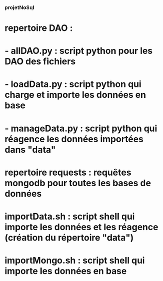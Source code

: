 ### projetNoSql

# repertoire DAO : 
# - allDAO.py : script python pour les DAO des fichiers
# - loadData.py : script python qui charge et importe les données en base
# - manageData.py : script python qui réagence les données importées dans "data"

# repertoire requests : requêtes mongodb pour toutes les bases de données

# importData.sh : script shell qui importe les données et les réagence (création du répertoire "data")
# importMongo.sh : script shell qui importe les données en base
